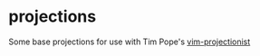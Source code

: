 # projections

Some base projections for use with Tim Pope's [vim-projectionist](https://github.com/tpope/vim-projectionist)

